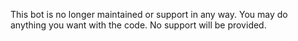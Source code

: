 This bot is no longer maintained or support in any way. You may do anything you want with the code. No support will be provided.
